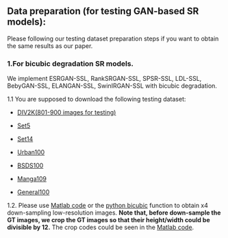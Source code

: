 ## Data preparation (for testing GAN-based SR models):

Please following our testing dataset preparation steps if you want to obtain the same results as our paper.
 
### 1.For bicubic degradation SR models.
We implement ESRGAN-SSL, RankSRGAN-SSL, SPSR-SSL, LDL-SSL, BebyGAN-SSL, ELANGAN-SSL, SwinIRGAN-SSL with bicubic degradation.

1.1 You are supposed to download the following testing dataset:

 - [DIV2K(801-900 images for testing)](https://data.vision.ee.ethz.ch/cvl/DIV2K/)

 - [Set5](https://github.com/XPixelGroup/BasicSR/blob/master/docs/DatasetPreparation.md)

 - [Set14](https://github.com/XPixelGroup/BasicSR/blob/master/docs/DatasetPreparation.md)

 - [Urban100](https://github.com/XPixelGroup/BasicSR/blob/master/docs/DatasetPreparation.md)

 - [BSDS100](https://github.com/XPixelGroup/BasicSR/blob/master/docs/DatasetPreparation.md)
   
 - [Manga109](https://github.com/XPixelGroup/BasicSR/blob/master/docs/DatasetPreparation.md)

 - [General100](https://github.com/XPixelGroup/BasicSR/blob/master/docs/DatasetPreparation.md)
   

1.2. Please use [Matlab code](../scripts/matlab_scripts/generate_bicubic_img.m) or the [python bicubic](../basicsr/utils/matlab_functions.py) 
function to obtain x4 down-sampling low-resolution images. **Note that, before down-sample the GT images,
we crop the GT images so that their height/width could be divisible by 12.** The crop codes could be seen in
the [Matlab code](../scripts/matlab_scripts/generate_bicubic_img.m).


